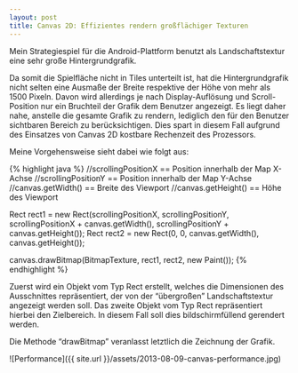 ```yaml
---
layout: post
title: Canvas 2D: Effizientes rendern großflächiger Texturen
---
```





Mein Strategiespiel für die Android-Plattform benutzt als Landschaftstextur eine sehr große Hintergrundgrafik.

Da somit die Spielfläche nicht in Tiles unterteilt ist, hat die Hintergrundgrafik nicht selten eine Ausmaße der Breite respektive der Höhe von mehr als 1500 Pixeln. Davon wird allerdings je nach Display-Auflösung und Scroll-Position nur ein Bruchteil der Grafik dem Benutzer angezeigt.  Es liegt daher nahe, anstelle die gesamte Grafik zu rendern, lediglich den für den Benutzer sichtbaren Bereich zu berücksichtigen. Dies spart in diesem Fall aufgrund des Einsatzes von Canvas 2D kostbare Rechenzeit des Prozessors.

Meine Vorgehensweise sieht dabei wie folgt aus:

{% highlight java %}
//scrollingPositionX == Position innerhalb der Map X-Achse
//scrollingPositionY == Position innerhalb der Map Y-Achse
//canvas.getWidth()  == Breite des Viewport
//canvas.getHeight() == Höhe des Viewport

Rect rect1 = new Rect(scrollingPositionX, scrollingPositionY, scrollingPositionX + canvas.getWidth(), scrollingPositionY + canvas.getHeight());
Rect rect2 = new Rect(0, 0, canvas.getWidth(), canvas.getHeight());

canvas.drawBitmap(BitmapTexture, rect1, rect2, new Paint());
{% endhighlight %}

Zuerst wird ein Objekt vom Typ Rect erstellt, welches die Dimensionen des Ausschnittes repräsentiert, der von der “übergroßen” Landschaftstextur angezeigt werden soll.
Das zweite Objekt vom Typ Rect repräsentiert hierbei den Zielbereich. In diesem Fall soll dies bildschirmfüllend gerendert werden.

Die Methode “drawBitmap” veranlasst letztlich die Zeichnung der Grafik.

![Performance]({{ site.url }}/assets/2013-08-09-canvas-performance.jpg)